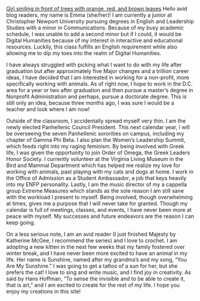 [Girl smiling in front of trees with orange, red, and brown leaves](http://emcatonline.github.io/emcatonline/images/EMHeadshot.jpg)
Hello avid blog readers, my name is Emma (she/her)! I am currently a junior at Christopher Newport University pursuing degrees in English and Leadership Studies with a minor in Communications. Because of my busy academic schedule, I was unable to add a second minor but if I could, it would be Digital Humanities because of my interest in interactive and educational resources. Luckily, this class fulfills an English requirement while also allowing me to dip my toes into the realm of Digital Humanities.

I have always struggled with picking what I want to do with my life after graduation but after approximately five Major changes and a trillion career ideas, I have decided that I am interested in working for a non-profit, more specifically working with animals. As of right now, I hope to work in the D.C. area for a year or two after graduation and then pursue a master’s degree in Nonprofit Administration and perhaps, pursue a doctorate degree. This is still only an idea, because three months ago, I was sure I would be a teacher and look where I am now!

Outside of the classroom, I accidentally spread myself very thin. I am the newly elected Panhellenic Council President. This next calendar year, I will be overseeing the seven Panhellenic sororities on campus, including my chapter of Gamma Phi Beta. I also plan the Women’s Leadership Summit, which feeds right into my raging feminism. By being involved with Greek life, I was given the opportunity to join Order of Omega, the Greek Leaders Honor Society. I currently volunteer at the Virginia Living Museum in the Bird and Mammal Department which has helped me realize my love for working with animals, past playing with my cats and dogs at home. I work in the Office of Admission as a Student Ambassador, a job that keys heavily into my ENFP personality. Lastly, I am the music director of my a cappella group Extreme Measures which stands as the sole reason I am still sane with the workload I present to myself. Being involved, though overwhelming at times, gives me a purpose that I will never take for granted. Though my calendar is full of meetings, classes, and events, I have never been more at peace with myself. My successes and future endeavors are the reason I can keep going.

On a less serious note, I am an avid reader (I just finished Majesty by Katherine McGee, I recommend the series) and I love to crochet. I am adopting a new kitten in the next few weeks that my family fostered over winter break, and I have never been more excited to have an animal in my life. Her name is Sunshine, named after my grandma’s and my song, “You Are My Sunshine.” I was going to get a tattoo of a sun for her, but she prefers the cat! I love to sing and write music, and I find joy in creativity. As said by Hans Hoffman, “To sense the invisible and to be able to create it, that is art,” and I am excited to create for the rest of my life. I hope you enjoy my creations in this site! 
